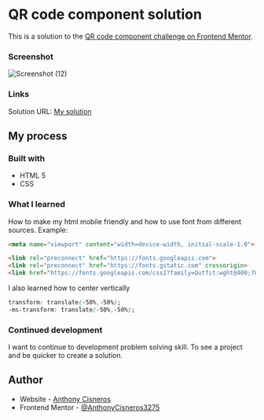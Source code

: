 # QR code component solution

This is a solution to the [QR code component challenge on Frontend Mentor](https://www.frontendmentor.io/challenges/qr-code-component-iux_sIO_H).

### Screenshot

![Screenshot (12)](https://github.com/AnthonyCisneros3275/QR-code-compent/assets/115846637/656a5006-7511-4787-a8a5-31424193a1d3)

### Links

Solution URL: [My solution](https://github.com/AnthonyCisneros3275/QR-code-compent.git)

## My process

### Built with

- HTML 5
- CSS

### What I learned

How to make my html mobile friendly and how to use font from different sources. Example:
```html
<meta name="viewport" content="width=device-width, initial-scale-1.0">

<link rel="preconnect" href="https://fonts.googleapis.com">
<link rel="preconnect" href="https://fonts.gstatic.com" crossorigin>
<link href="https://fonts.googleapis.com/css2?family=Outfit:wght@400;700&display=swap" rel="stylesheet">
```
I also learned how to center vertically

```css
transform: translate(-50%,-50%);
-ms-transform: translate(-50%,-50%);
```

### Continued development

I want to continue to development problem solving skill. To see a project and be quicker to create a solution.

## Author

- Website - [Anthony Cisneros](https://github.com/AnthonyCisneros3275)
- Frontend Mentor - [@AnthonyCisneros3275](https://www.frontendmentor.io/profile/AnthonyCisneros3275)
